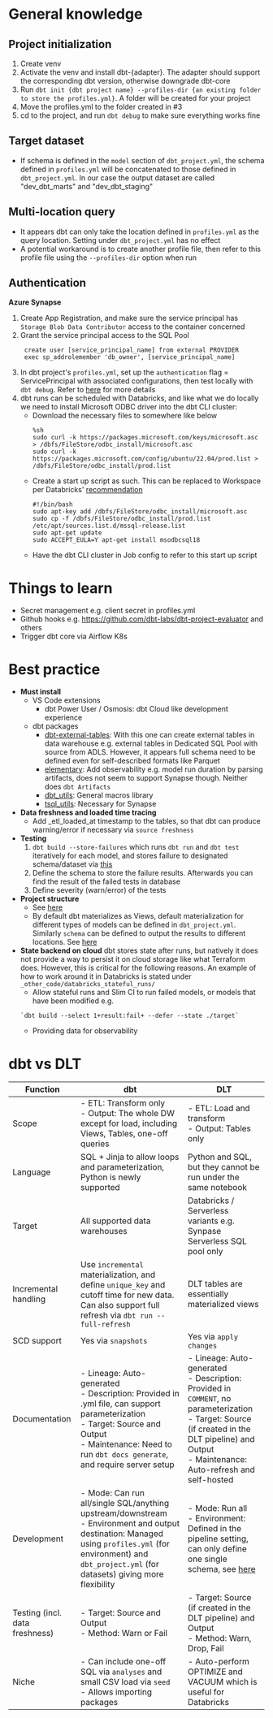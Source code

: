 # General knowledge
## Project initialization
1. Create venv
2. Activate the venv and install dbt-{adapter}. The adapter should support the corresponding dbt version, otherwise downgrade dbt-core
3. Run `dbt init {dbt project name} --profiles-dir {an existing folder to store the profiles.yml}`. A folder will be created for your project
4. Move the profiles.yml to the folder created in #3
5. cd to the project, and run `dbt debug` to make sure everything works fine
## Target dataset
- If schema is defined in the `model` section of `dbt_project.yml`, the schema defined in `profiles.yml` will be concatenated to those defined in `dbt_project.yml`. In our case the output dataset are called "dev_dbt_marts" and "dev_dbt_staging"
## Multi-location query
- It appears dbt can only take the location defined in `profiles.yml` as the query location. Setting under `dbt_project.yml` has no effect
- A potential workaround is to create another profile file, then refer to this profile file using the `--profiles-dir` option when run
## Authentication
**Azure Synapse**
1. Create App Registration, and make sure the service principal has `Storage Blob Data Contributor` access to the container concerned
2. Grant the service principal access to the SQL Pool
    ```
     create user [service_principal_name] from external PROVIDER
     exec sp_addrolemember 'db_owner', [service_principal_name]
    ```
3. In dbt project's `profiles.yml`, set up the `authentication` flag = ServicePrincipal with associated configurations, then test locally with `dbt debug`. Refer to [here](https://docs.getdbt.com/reference/warehouse-setups/mssql-setup#azure-active-directory-authentication-aad) for more details
4. dbt runs can be scheduled with Databricks, and like what we do locally we need to install Microsoft ODBC driver into the dbt CLI cluster:
    - Download the necessary files to somewhere like below
        ```
        %sh
        sudo curl -k https://packages.microsoft.com/keys/microsoft.asc > /dbfs/FileStore/odbc_install/microsoft.asc 
        sudo curl -k https://packages.microsoft.com/config/ubuntu/22.04/prod.list > /dbfs/FileStore/odbc_install/prod.list
        ```
    - Create a start up script as such. This can be replaced to Workspace per Databricks' [recommendation](https://learn.microsoft.com/en-us/azure/databricks/clusters/init-scripts#configure-a-cluster-scoped-init-script-using-the-ui)
        ```
        #!/bin/bash
        sudo apt-key add /dbfs/FileStore/odbc_install/microsoft.asc
        sudo cp -f /dbfs/FileStore/odbc_install/prod.list /etc/apt/sources.list.d/mssql-release.list
        sudo apt-get update
        sudo ACCEPT_EULA=Y apt-get install msodbcsql18
        ```
    - Have the dbt CLI cluster in Job config to refer to this start up script

# Things to learn
- Secret management e.g. client secret in profiles.yml
- Github hooks e.g. https://github.com/dbt-labs/dbt-project-evaluator and others
- Trigger dbt core via Airflow K8s


# Best practice
- **Must install**
    - VS Code extensions
        - dbt Power User / Osmosis: dbt Cloud like development experience
    - dbt packages
        - [dbt-external-tables](https://github.com/dbt-labs/dbt-external-tables): With this one can create external tables in data warehouse e.g. external tables in Dedicated SQL Pool with source from ADLS. However, it appears full schema need to be defined even for self-described formats like Parquet
        - [elementary](https://www.elementary-data.com/): Add observability e.g. model run duration by parsing artifacts, does not seem to support Synapse though. Neither does `dbt Artifacts`
        - [dbt_utils](https://hub.getdbt.com/dbt-labs/dbt_utils/latest/): General macros library
        - [tsql_utils](https://hub.getdbt.com/dbt-msft/tsql_utils/latest/): Necessary for Synapse
- **Data freshness and loaded time tracing**
    - Add _etl_loaded_at timestamp to the tables, so that dbt can produce warning/error if necessary via `source freshness`
- **Testing**
    1. `dbt build --store-failures` which runs `dbt run` and `dbt test` iteratively for each model, and stores failure to designated schema/dataset via [this](https://docs.getdbt.com/reference/resource-configs/schema#tests)
    2. Define the schema to store the failure results. Afterwards you can find the result of the failed tests in database
    3. Define severity (warn/error) of the tests
- **Project structure**
    - See [here](https://docs.getdbt.com/guides/best-practices/how-we-structure/1-guide-overview)
    - By default dbt materializes as Views, default materialization for different types of models can be defined in `dbt_project.yml`. Similarly `schema` can be defined to output the results to different locations. See [here](https://docs.getdbt.com/reference/model-configs)
- **State backend on cloud**
dbt stores state after runs, but natively it does not provide a way to persist it on cloud storage like what Terraform does. However, this is critical for the following reasons. An example of how to work around it in Databricks is stated under `_other_code/databricks_stateful_runs/`
    - Allow stateful runs and Slim CI to run failed models, or models that have been modified e.g.
    ```
    `dbt build --select 1+result:fail+ --defer --state ./target`
    ```
    - Providing data for observability

    

# dbt vs DLT
| Function               | dbt | DLT |
|------------------------|-----|-----|
| Scope       | - ETL: Transform only<br />- Output: The whole DW except for load, including Views, Tables, one-off queries| - ETL: Load and transform<br />- Output: Tables only|
| Language       | SQL + Jinja to allow loops and parameterization, Python is newly supported | Python and SQL, but they cannot be run under the same notebook  |
| Target       | All supported data warehouses | Databricks / Serverless variants e.g. Synpase Serverless SQL pool only  |
| Incremental handling       | Use `incremental` materialization, and define `unique_key` and cutoff time for new data. Can also support full refresh via `dbt run --full-refresh` | DLT tables are essentially materialized views |
| SCD support       | Yes via `snapshots` | Yes via `apply changes`  |
| Documentation      |- Lineage: Auto-generated <br />- Description: Provided in .yml file, can support parameterization<br />- Target: Source and Output<br />- Maintenance: Need to run `dbt docs generate`, and require server setup|- Lineage: Auto-generated<br />- Description: Provided in `COMMENT`, no parameterization<br />- Target: Source (if created in the DLT pipeline) and Output<br />- Maintenance: Auto-refresh and self-hosted|
| Development       |- Mode: Can run all/single SQL/anything upstream/downstream<br />- Environment and output destination: Managed using `profiles.yml` (for environment) and `dbt_project.yml` (for datasets) giving more flexibility | - Mode: Run all<br />- Environment: Defined in the pipeline setting, can only define one single schema, see [here](https://learn.microsoft.com/en-us/azure/databricks/delta-live-tables/updates#--development-and-production-modes)|
| Testing (incl. data freshness)|- Target: Source and Output<br />- Method: Warn or Fail|- Target: Source (if created in the DLT pipeline) and Output<br />- Method: Warn, Drop, Fail|
| Niche       |- Can include one-off SQL via `analyses` and small CSV load via `seed`<br />- Allows importing packages|- Auto-perform OPTIMIZE and VACUUM which is useful for Databricks|
